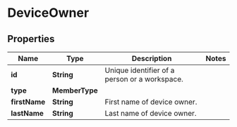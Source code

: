<!--  Copyright 2025 Cisco Systems Inc.

Permission is hereby granted, free of charge, to any person obtaining a copy
of this software and associated documentation files (the "Software"), to deal
in the Software without restriction, including without limitation the rights
to use, copy, modify, merge, publish, distribute, sublicense, and/or sell
copies of the Software, and to permit persons to whom the Software is
furnished to do so, subject to the following conditions:

The above copyright notice and this permission notice shall be included in
all copies or substantial portions of the Software.

THE SOFTWARE IS PROVIDED "AS IS", WITHOUT WARRANTY OF ANY KIND, EXPRESS OR
IMPLIED, INCLUDING BUT NOT LIMITED TO THE WARRANTIES OF MERCHANTABILITY,
FITNESS FOR A PARTICULAR PURPOSE AND NONINFRINGEMENT. IN NO EVENT SHALL THE
AUTHORS OR COPYRIGHT HOLDERS BE LIABLE FOR ANY CLAIM, DAMAGES OR OTHER
LIABILITY, WHETHER IN AN ACTION OF CONTRACT, TORT OR OTHERWISE, ARISING FROM,
OUT OF OR IN CONNECTION WITH THE SOFTWARE OR THE USE OR OTHER DEALINGS IN
THE SOFTWARE.-->


# DeviceOwner


## Properties

| Name | Type | Description | Notes |
|------------ | ------------- | ------------- | -------------|
|**id** | **String** | Unique identifier of a person or a workspace. |  |
|**type** | **MemberType** |  |  |
|**firstName** | **String** | First name of device owner. |  |
|**lastName** | **String** | Last name of device owner. |  |



